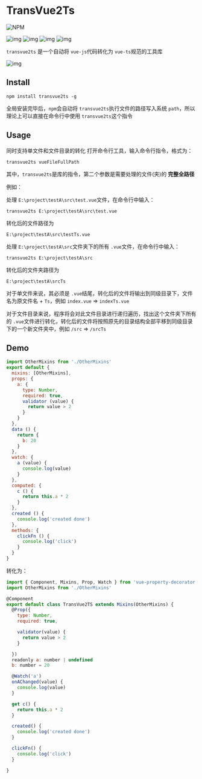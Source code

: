 # TransVue2Ts

![NPM](https://nodei.co/npm/transvue2ts.png?downloads=true&downloadRank=true&stars=true)

![img](https://img.shields.io/npm/v/transvue2ts.svg) ![img](https://img.shields.io/bundlephobia/minzip/transvue2ts.svg) ![img](https://img.shields.io/npm/dt/transvue2ts.svg) ![img](https://img.shields.io/github/license/accforgit/transvue2ts.svg)

`transvue2ts` 是一个自动将 `vue-js`代码转化为 `vue-ts`规范的工具库

![img](https://raw.githubusercontent.com/accforgit/transvue2ts/master/public/transvue2ts.gif)

## Install

```
npm install transvue2ts -g
```
全局安装完毕后，`npm`会自动将 `transvue2ts`执行文件的路径写入系统 `path`，所以理论上可以直接在命令行中使用 `transvue2ts`这个指令

## Usage

同时支持单文件和文件目录的转化
打开命令行工具，输入命令行指令，格式为：
```
transvue2ts vueFileFullPath
```

其中，`transvue2ts`是库的指令，第二个参数是需要处理的文件(夹)的 **完整全路径**

例如：

处理 `E:\project\testA\src\test.vue`文件，在命令行中输入：
```
transvue2ts E:\project\testA\src\test.vue
```
转化后的文件路径为
```
E:\project\testA\src\testTs.vue
```
处理 `E:\project\testA\src`文件夹下的所有 `.vue`文件，在命令行中输入：
```
transvue2ts E:\project\testA\src
```
转化后的文件夹路径为
```
E:\project\testA\srcTs
```
对于单文件来说，其必须是 `.vue`结尾，转化后的文件将输出到同级目录下，文件名为原文件名 + `Ts`，例如 `index.vue` => `indexTs.vue`

对于文件目录来说，程序将会对此文件目录进行递归遍历，找出这个文件夹下所有的 `.vue`文件进行转化，转化后的文件将按照原先的目录结构全部平移到同级目录下的一个新文件夹中，例如 `/src` => `/srcTs`

## Demo
```js
import OtherMixins from './OtherMixins'
export default {
  mixins: [OtherMixins],
  props: {
    a: {
      type: Number,
      required: true,
      validator (value) {
        return value > 2
      }
    }
  },
  data () {
    return {
      b: 20
    }
  },
  watch: {
    a (value) {
      console.log(value)
    }
  },
  computed: {
    c () {
      return this.a * 2
    }
  },
  created () {
    console.log('created done')
  },
  methods: {
    clickFn () {
      console.log('click')
    }
  }
}
```
转化为：
```js
import { Component, Mixins, Prop, Watch } from 'vue-property-decorator'
import OtherMixins from './OtherMixins'

@Component
export default class TransVue2TS extends Mixins(OtherMixins) {
  @Prop({
    type: Number,
    required: true,

    validator(value) {
      return value > 2
    }

  })
  readonly a: number | undefined
  b: number = 20

  @Watch('a')
  onAChanged(value) {
    console.log(value)
  }

  get c() {
    return this.a * 2
  }

  created() {
    console.log('created done')
  }

  clickFn() {
    console.log('click')
  }

}
```

